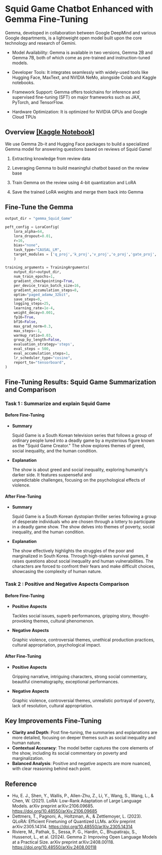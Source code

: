 
<!--<div align="center">
  <img src="Gemma.PNG" alt="Group Image" />
</div> -->

# Squid Game Chatbot Enhanced with Gemma Fine-Tuning 

Gemma, developed in collaboration between Google DeepMind and various Google departments, is a lightweight open model built upon the core technology and research of Gemini.

- Model Availability: Gemma is available in two versions, Gemma 2B and Gemma 7B, both of which come as pre-trained and instruction-tuned models.

- Developer Tools: It integrates seamlessly with widely-used tools like Hugging Face, MaxText, and NVIDIA NeMo, alongside Colab and Kaggle notebooks.

- Framework Support: Gemma offers toolchains for inference and supervised fine-tuning (SFT) on major frameworks such as JAX, PyTorch, and TensorFlow.

- Hardware Optimization: It is optimized for NVIDIA GPUs and Google Cloud TPUs

## Overview [[Kaggle Notebook]](https://www.kaggle.com/code/hoon0303/squid-game-chatbot-enhanced-with-gemma-fine-tuning)
We use Gemma 2b-it and Hugging Face packages to build a specialized Gemma model for answering questions based on reviews of Squid Game!

1. Extracting knowledge from review data

2. Leveraging Gemma to build meaningful chatbot based on the review base

3. Train Gemma on the review using 4-bit quantization and LoRA

4. Save the trained LoRA weights and merge them back into Gemma

## Fine-Tune the Gemma

``` python
output_dir = "gemma_Squid_Game"

peft_config = LoraConfig(
    lora_alpha=64,
    lora_dropout=0.01,
    r=16,
    bias="none",
    task_type="CAUSAL_LM",
    target_modules = ['q_proj','k_proj','v_proj','o_proj','gate_proj','down_proj','up_proj']
    )

training_arguments = TrainingArguments(
    output_dir=output_dir,
    num_train_epochs=1,
    gradient_checkpointing=True,
    per_device_train_batch_size=16,
    gradient_accumulation_steps=8,
    optim="paged_adamw_32bit",
    save_steps=0,
    logging_steps=25,
    learning_rate=1e-4,
    weight_decay=0.001,
    fp16=True,
    bf16=False,
    max_grad_norm=0.3,
    max_steps=-1,
    warmup_ratio=0.03,
    group_by_length=False,
    evaluation_strategy='steps',
    eval_steps = 500,
    eval_accumulation_steps=1,
    lr_scheduler_type="cosine",
    report_to="tensorboard",
)
```
## Fine-Tuning Results: Squid Game Summarization and Comparison
### Task 1 : Summarize and explain Squid Game

#### Before Fine-Tuning
- **Summary**
  
    Squid Game is a South Korean television series that follows a group of ordinary people lured into a deadly game by a         mysterious figure known as the "Squid Game Creator." The show explores themes of greed, social inequality, and the human     condition.

- **Explanation**

    The show is about greed and social inequality, exploring humanity's darker side. It features suspenseful and       
    unpredictable challenges, focusing on the psychological effects of violence.

#### After Fine-Tuning
- **Summary**

  Squid Game is a South Korean dystopian thriller series following a group of desperate individuals who are chosen through a lottery to participate in a deadly game show. The show delves into themes of poverty, social inequality, and the human     condition.

- **Explanation**

    The show effectively highlights the struggles of the poor and marginalized in South Korea. Through high-stakes survival games, it raises questions about social inequality and human vulnerabilities. The characters are forced to confront their fears and make difficult choices, showcasing the complexity of human nature.

### Task 2 : Positive and Negative Aspects Comparison

#### Before Fine-Tuning
- **Positive Aspects**

  Tackles social issues, superb performances, gripping story, thought-provoking themes, cultural phenomenon.

- **Negative Aspects**

  Graphic violence, controversial themes, unethical production practices, cultural appropriation, psychological impact.

#### After Fine-Tuning
- **Positive Aspects**

  Gripping narrative, intriguing characters, strong social commentary, beautiful cinematography, exceptional performances.

- **Negative Aspects**

  Graphic violence, controversial themes, unrealistic portrayal of poverty, lack of resolution, cultural appropriation.

## Key Improvements Fine-Tuning
- **Clarity and Depth**: Post fine-tuning, the summaries and explanations are more detailed, focusing on deeper themes such as social inequality and human nature.
- **Contextual Accuracy**: The model better captures the core elements of the show, including its social commentary on poverty and marginalization.
- **Balanced Analysis**: Positive and negative aspects are more nuanced, with clear reasoning behind each point.

## Reference
- Hu, E. J., Shen, Y., Wallis, P., Allen-Zhu, Z., Li, Y., Wang, S., Wang, L., & Chen, W. (2021). LoRA: Low-Rank Adaptation of Large Language Models. arXiv preprint arXiv:2106.09685. https://doi.org/10.48550/arXiv.2106.09685
- Dettmers, T., Pagnoni, A., Holtzman, A., & Zettlemoyer, L. (2023). QLoRA: Efficient Finetuning of Quantized LLMs. arXiv preprint arXiv:2305.14314. https://doi.org/10.48550/arXiv.2305.14314
- Riviere, M., Pathak, S., Sessa, P. G., Hardin, C., Bhupatiraju, S., Hussenot, L., et al. (2024). Gemma 2: Improving Open Language Models at a Practical Size. arXiv preprint arXiv:2408.00118. https://doi.org/10.48550/arXiv.2408.00118
